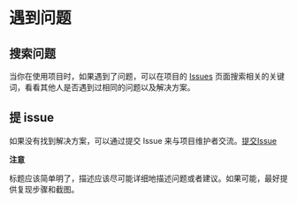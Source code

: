 # 遇到问题

## 搜索问题

当你在使用项目时，如果遇到了问题，可以在项目的 [Issues](https://github.com/WongSaang/chatgpt-ui/issues) 页面搜索相关的关键词，看看其他人是否遇到过相同的问题以及解决方案。

## 提 issue

如果没有找到解决方案，可以通过提交 Issue 来与项目维护者交流。[提交Issue](https://github.com/WongSaang/chatgpt-ui/issues/new)

**注意**

标题应该简单明了，描述应该尽可能详细地描述问题或者建议。如果可能，最好提供复现步骤和截图。